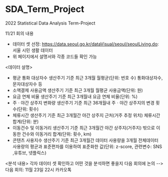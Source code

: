 # SDA_Term_Project
2022 Statistical Data Analysis Term-Project

11/21 회의 내용
- 데이터 셋 선정: https://data.seoul.go.kr/dataVisual/seoul/seoulLiving.do: 서울 시민 생활 데이터
- 위 페이지에서 설명서와 각종 코드들 확인 가능 

<데이터 설명>
- 평균 통화 대상자수
생산주기 기준 최근 3개월 월평균(단위: 번호 수) 통화대상자수, 문자대상자수 등
- 소액결제 사용금액
생산주기 기준 최근 3개월 월평균 사용금액(단위: 원)
- 요금 연체 비율
생산주기 기준 최근 3개월내 요금 연체 비율(단위: %)
- 주ㆍ야간 상주지 변화량
생산주기 기준 최근 36개월내 주ㆍ야간 상주지의 변경 횟수(단위: 횟수)
- 체류시간
생산주기 기준 최근 3개월간 야간 상주지 근처(거주 추정 위치) 체류시간 합계(단위: 분)
- 이동건수 및 이동거리
생산주기 기준 최근 3개월간 야간 상주지(거주지) 밖으로 이동한 건수와 이동거리 합계(단위: 횟수, km)
- 콘텐츠 사용지수
생산주기 기준 최근 3개월간 데이터 사용량을 3개월 전체데이터 사용량의 평균과 표준편차를 이용하여 표준화한 값(단위: z-score, 관련변수: SNS ,유튜브, 넷플릭스)

<분석 내용>
각자 데이터 셋 확인하고 어떤 것을 분석하면 좋을지 다음 회의에 논의 --> 다음 회의: 11월 23일 22시 카카오톡